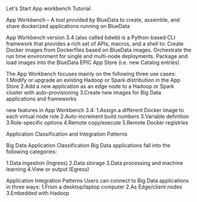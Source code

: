 Let's Start App workbench Tutorial 

App Workbench – A tool provided by BlueData to create, assemble, and share dockerized applications running on BlueData

App Workbench version 3.4 (also called bdwb) is a Python-based CLI framework that provides a rich set of APIs, macros, and a shell to:
Create Docker images from Dockerfiles based on BlueData images.
Orchestrate the run time environment for single and multi-node deployments.
Package and load images into the BlueData EPIC App Store (i.e. new Catalog entries)

The App Workbench focuses mainly on the following three use cases:
1.Modify or upgrade an existing Hadoop or Spark distribution in the App Store
2.Add a new application as an edge node to a Hadoop or Spark cluster with auto-provisioning
3.Create new images for Big Data applications and frameworks


new features in App Workbench 3.4:
1.Assign a different Docker image to each virtual node role
2.Auto-increment build numbers
3.Variable definition
3.Role-specific options
4.Remote copy/execute
5.Remote Docker registries

Application Classification and Integration Patterns

Big Data Application Classification
Big Data applications fall into the following categories:

1.Data ingestion (Ingress)
2.Data storage
3.Data processing and machine learning
4.View or output (Egress)

Application Integration Patterns
Users can connect to Big Data applications in three ways:
1.From a desktop/laptop computer
2.As Edge/client nodes
3.Embedded with Hadoop
